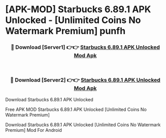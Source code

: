 # [APK-MOD] Starbucks 6.89.1 APK Unlocked - [Unlimited Coins No Watermark Premium] punfh



<div align="center">
<h3>🔴 Download [Server1] 👉👉 <a href="https://momento.my/?title=Starbucks_6.89.1_APK_Unlocked">Starbucks 6.89.1 APK Unlocked Mod Apk</a></h3><br>

<h3>🔴 Download [Server2] 👉👉 <a href="https://momento.my/?title=Starbucks_6.89.1_APK_Unlocked">Starbucks 6.89.1 APK Unlocked Mod Apk</a></h3>
</div>



Download Starbucks 6.89.1 APK Unlocked 

Free APK MOD Starbucks 6.89.1 APK Unlocked [Unlimited Coins No Watermark Premium]

Download Starbucks 6.89.1 APK Unlocked [Unlimited Coins No Watermark Premium] Mod For Android
